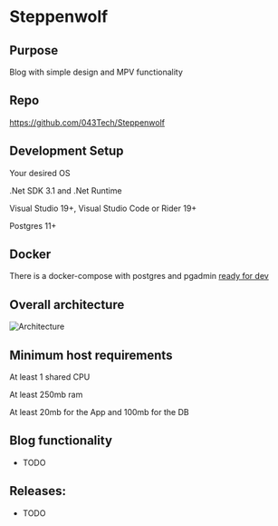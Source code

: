 # Steppenwolf

## Purpose
Blog with simple design and MPV functionality

## Repo 
https://github.com/043Tech/Steppenwolf

## Development Setup
Your desired OS

.Net SDK 3.1 and .Net Runtime

Visual Studio 19+, Visual Studio Code or Rider 19+

Postgres 11+

## Docker
There is a docker-compose with postgres and pgadmin [ready for dev](https://github.com/043Tech/Steppenwolf/Steppenwolf/docker/dev)

## Overall architecture
![Architecture](https://svutov.com/apps/files_sharing/publicpreview/yn4pdwmmDsZNo37?x=1920&y=594&a=true&file=photo_2020-04-30_20-53-42.jpg&scalingup=0 "Architecture")

## Minimum host requirements
At least 1 shared CPU

At least 250mb ram

At least 20mb for the App and 100mb for the DB


## Blog functionality
 - TODO
 
## Releases: 
  - TODO
